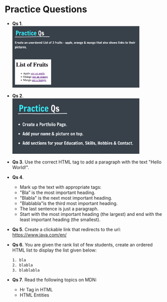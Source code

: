 # Practice Questions

- **Qs 1**. <br>
    <img src="./assets/1.png" alt="Qs 1" hight="150px" width="400px">

- **Qs 2**. <br>
    <img src="./assets/2.png" alt="Qs 2" hight="150px" width="400px">

- **Qs 3**. Use the correct HTML tag to add a paragraph with the text "Hello World!".

- **Qs 4**.
  - Mark up the text with appropriate tags:
  - "Bla” is the most important heading.
  - "Blabla" is the next most important heading.
  - "Blablabla"is the third most important heading.
  - The last sentence is just a paragraph.
  - Start with the most important heading (the largest) and end with the least important heading (the smallest).

- **Qs 5**. Create a clickable link that redirects to the url: https://www.java.com/en/

- **Qs 6**. You are given the rank list of few students, create an ordered HTML list to display the list given below:
  ```
  1. bla
  2. blabla
  3. blablabla
  ```
  
- **Qs 7**. Read the following topics on MDN:
  - Hr Tag in HTML
  - HTML Entities
